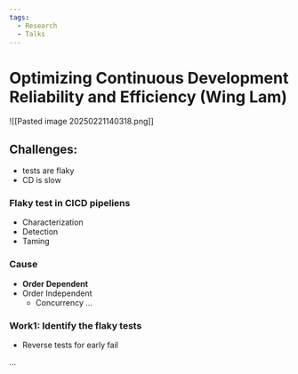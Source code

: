 ```yaml
---
tags:
  - Research
  - Talks
---
```

# Optimizing Continuous Development Reliability and Efficiency (Wing Lam)

![[Pasted image 20250221140318.png]]

## Challenges:
- tests are flaky
- CD is slow

### Flaky test in CICD pipeliens
- Characterization
- Detection
- Taming

### Cause
- **Order Dependent**
- Order Independent
	- Concurrency ...


### Work1: Identify the flaky tests

- Reverse tests for early fail

...




